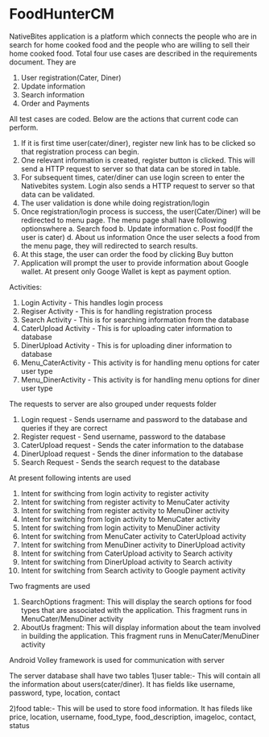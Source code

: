 # FoodHunterCM

NativeBites application is a platform which connects the people who are in search for home cooked food and the people who are willing
to sell their home cooked food. Total four use cases are described in the requirements document. 
They are 
1. User registration(Cater, Diner)
2. Update information 
3. Search information 
4. Order and Payments

All test cases are coded. Below are the actions that current code can perform. 
1. If it is first time user(cater/diner), register new link has to be clicked so that registration process can begin. 
2. One relevant information is created, register button is clicked. This will send a HTTP request to server so that data can be stored in table.
3. For subsequent times, cater/diner can use login screen to enter the Nativebites system. Login also sends a HTTP request to server so that data can be validated. 
4. The user validation is done while doing registration/login 
5. Once registration/login process is success, the user(Cater/Diner) will be redirected to menu page. The menu page shall have following optionswhere
   a. Search food
   b. Update information
   c. Post food(If the user is cater)
   d. About us information
   Once the user selects a food from the menu page, they will redirected to search results.
6. At this stage, the user can order the food by clicking Buy button 
7. Application will prompt the user to provide information about Google wallet. At present only Googe Wallet is kept as payment option.

Activities:
1. Login Activity - This handles login process 
2. Regiser Activity - This is for handling registration process 
3. Search Activity - This is for searching information from the database 
4. CaterUpload Activity - This is for uploading cater information to database 
5. DinerUpload Activity - This is for uploading diner information to database
6. Menu_CaterActivity - This activity is for handling menu options for cater user type
7. Menu_DinerActivity - This activity is for handling menu options for diner user type

The requests to server are also grouped under requests folder 
1. Login request - Sends username and password to the database and queries if they are correct 
2. Register request - Send username, password to the database 
3. CaterUpload request - Sends the cater information to the database 
4. DinerUpload request - Sends the diner information to the database
5. Search Request - Sends the search request to the database

At present following intents are used 
1. Intent for swithcing from login activity to register activity
2. Intent for switching from register activity to MenuCater activity 
3. Intent for switching from register activity to MenuDiner activity 
4. Intent for switching from login activity to MenuCater activity 
5. Intent for switching from login activity to MenuDiner activity 
6. Intent for switching from MenuCater activity to CaterUpload activity
7. Intent for switching from MenuDiner activity to DinerUpload activity
6. Intent for switching from CaterUpload activity to Search activity 
7. Intent for switching from DinerUpload activity to Search activity
8. Intent for switching from Search activity to Google payment activity

Two fragments are used 
1. SearchOptions fragment: This will display the search options for food types that are associated with the application. 
   This fragment runs in MenuCater/MenuDiner activity
2. AboutUs fragment: This will display information about the team involved in building the application. 
   This fragment runs in MenuCater/MenuDiner activity
   

Android Volley framework is used for communication with server

The server database shall have two tables 
1)user table:- This will contain all the information about users(cater/diner). 
  It has fields like username, password, type, location, contact 

2)food table:- This will be used to store food information. 
  It has fileds like price, location, username, food_type, food_description, imageloc, contact, status
  